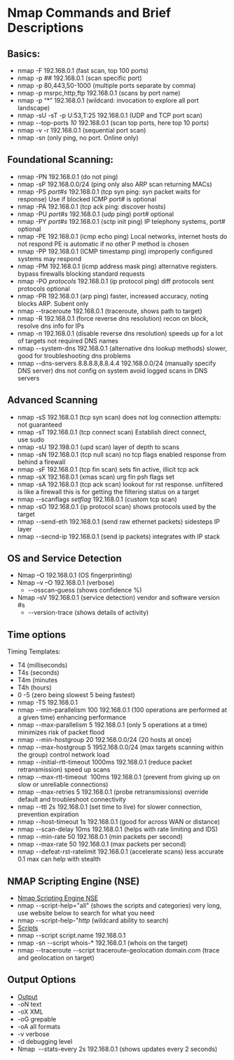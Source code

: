 # Nmap Commands and Brief Descriptions
## Basics:
- nmap -F 192.168.0.1 (fast scan, top 100 ports)
- nmap -p *##* 192.168.0.1 (scan specific port)
- nmap -p 80,443,50-1000 (multiple ports separate by comma)
- nmap -p msrpc,http,ftp 192.168.0.1 (scans by port name)
- nmap -p “*” 192.168.0.1 (wildcard: invocation to explore all port landscape)
- nmap -sU -sT -p U:53,T:25 192.168.0.1 (UDP and TCP port scan)
- nmap --top-ports *10* 192.168.0.1 (scan top ports, here top 10 ports)
- nmap -v -r 192.168.0.1 (sequential port scan)
- nmap -sn (only ping, no port. Online only)

## Foundational Scanning:
- nmap -PN 192.168.0.1 (do not ping)
- nmap -sP 192.168.0.0/24 (ping only also ARP scan returning MACs)
- nmap -PS *port#s* 192.168.0.1 (tcp syn ping: syn packet waits for response) Use if blocked ICMP
port# is optional
- nmap -PA 192.168.0.1 (tcp ack ping: discover hosts)
- nmap -PU *port#s* 192.168.0.1 (udp ping) port# optional
- nmap -PY *port#s* 192.168.0.1 (sctp init ping) IP telephony systems, port# optional
- nmap -PE 192.168.0.1 (icmp echo ping) Local networks, internet hosts do not respond
PE is automatic if no other P method is chosen
- nmap -PP 192.168.0.1 (ICMP timestamp ping) improperly configured systems may respond
- nmap -PM 192.168.0.1 (icmp address mask ping) alternative registers.
bypass firewalls blocking standard requests
- nmap -PO *protocols* 192.168.0.1 (ip protocol ping) diff protocols sent
protocols optional
- nmap -PR 192.168.0.1 (arp ping) faster, increased accuracy, noting blocks ARP. Subent only
- nmap --traceroute 192.168.0.1 (traceroute, shows path to target)
- nmap -R 192.168.0.1 (force reverse dns resolution) recon on block, resolve dns info for IPs
- nmap -n 192.168.0.1 (disable reverse dns resolution) speeds up for a lot of targets
not required DNS names
- nmap --system-dns 192.168.0.1 (alternative dns lookup methods) slower,
good for troubleshooting dns problems
- nmap --dns-servers 8.8.8.8,8.8.4.4 192.168.0.0/24 (manually specify DNS server) dns not config on system
avoid logged scans in DNS servers

## Advanced Scanning
- nmap -sS 192.168.0.1 (tcp syn scan) does not log connection attempts: not guaranteed
- nmap -sT 192.168.0.1 (tcp connect scan) Establish direct connect, use sudo
- nmap -sU 192.198.0.1 (upd scan) layer of depth to scans
- nmap -sN 192.168.0.1 (tcp null scan) no tcp flags enabled response from behind a firewall
- nmap -sF 192.168.0.1 (tcp fin scan) sets fin active, illicit tcp ack
- nmap -sX 192.168.0.1 (xmas scan) urg fin psh flags set
- nmap -sA 192.168.0.1 (tcp ack scan) lookout for rst response. unfiltered is like a firewall
this is for getting the filtering status on a target
- nmap --scanflags *setflag* 192.168.0.1 (custom tcp scan)
- nmap -sO 192.168.0.1 (ip protocol scan) shows protocols used by the target
- nmap --send-eth 192.168.0.1 (send raw ethernet packets) sidesteps IP layer
- nmap --secnd-ip 192.168.0.1 (send ip packets) integrates with IP stack

## OS and Service Detection
- Nmap –O 192.168.0.1 (OS fingerprinting)
- Nmap –v –O 192.168.0.1 (verbose)
  - --osscan-guess (shows confidence %)
- Nmap –sV 192.168.0.1 (service detection) vendor and software version #s
  - --version-trace (shows details of activity)

## Time options
Timing Templates:
- T4 (milliseconds)
- T4s (seconds)
- T4m (minutes
- T4h (hours)
- 0 -5 (zero being slowest 5 being fastest)
- nmap -T5 192.168.0.1
- nmap --min-parallelism 100 192.168.0.1 (100 operations are performed at a given time) enhancing performance
- nmap --max-parallelism 5 192.168.0.1 (only 5 operations at a time) minimizes risk of packet flood
- nmap --min-hostgroup 20 192.168.0.0/24 (20 hosts at once)
- nmap --max-hostgroup 5 1952.168.0.0/24 (max targets scanning within the group) control network load
- nmap --initial-rtt-timeout 1000ms 192.168.0.1 (reduce packet retransmission) speed up scans
- nmap --max-rtt-timeout  100ms 192.168.0.1 (prevent from giving up on slow or unreliable connections)
- nmap --max-retries 5 192.168.0.1 (probe retransmissions) override default and troubleshoot connectivity
- nmap --ttl 2s 192.168.0.1 (set time to live) for slower connection, prevention expiration
- nmap --host-timeout 1s 192.168.0.1 (good for across WAN or distance)
- nmap --scan-delay 10ms 192.168.0.1 (helps with rate limiting and IDS)
- nmap --min-rate 50 192.168.0.1 (min packets per second)
- nmap --max-rate 50 192.168.0.1 (max packets per second)
- nmap --defeat-rst-ratelimit 192.168.0.1 (accelerate scans) less accurate 0.1 max can help with stealth
  
## NMAP Scripting Engine (NSE)
- [Nmap Scripting Engine NSE](https://nmap.org/book/nse.html) 
- nmap --script-help="all" (shows the scripts and categories) very long, use website below to search for what you need
- nmap --script-help-"*http* (wildcard ability to search)
- [Scripts](https://nmap.org/nsedoc/scripts)
- nmap --script script.name 192.168.0.1
- nmap -sn --script whois-* 192.168.0.1 (whois on the target)
- nmap --traceroute --script traceroute-geolocation domain.com (trace and geolocation on target)

## Output Options
- [Output](https://nmap.org/book/man-output.html#:~:text=In%20addition%20to%20offering%20different%20output)
- -oN text
- -oX XML
- -oG grepable
- -oA all formats
- -v verbose
- -d debugging level
- Nmap  --stats-every 2s 192.168.0.1 (shows updates every 2 seconds)
